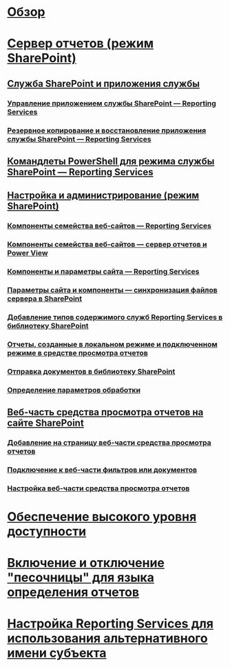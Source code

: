 # [Обзор](reporting-services-report-server.md)  
# [Сервер отчетов (режим SharePoint)](reporting-services-report-server-sharepoint-mode.md)  
## [Служба SharePoint и приложения службы](reporting-services-sharepoint-service-and-service-applications.md)  
### [Управление приложением службы SharePoint — Reporting Services](manage-a-reporting-services-sharepoint-service-application.md)  
### [Резервное копирование и восстановление приложения службы SharePoint — Reporting Services](backup-and-restore-reporting-services-sharepoint-service-applications.md)  
## [Командлеты PowerShell для режима службы SharePoint — Reporting Services](powershell-cmdlets-for-reporting-services-sharepoint-mode.md)  
## [Настройка и администрирование (режим SharePoint)](configuration-and-administration-of-a-report-server.md)  
### [Компоненты семейства веб-сайтов — Reporting Services](site-collection-features-reporting-services.md)  
### [Компоненты семейства веб-сайтов — сервер отчетов и Power View](site-collection-features-report-server-and-power-view.md)  
### [Компоненты и параметры сайта — Reporting Services](site-settings-and-features-reporting-services.md)  
### [Параметры сайта и компоненты — синхронизация файлов сервера в SharePoint](activate-the-report-server-file-sync-feature-in-sharepoint-ca.md)  
### [Добавление типов содержимого служб Reporting Services в библиотеку SharePoint](add-reporting-services-content-types-to-a-sharepoint-library.md)  
### [Отчеты, созданные в локальном режиме и подключенном режиме в средстве просмотра отчетов](local-mode-vs-connected-mode-reports-in-the-report-viewer.md)  
### [Отправка документов в библиотеку SharePoint](upload-documents-to-a-sharepoint-library-reporting-services-in-sharepoint-mode.md)  
### [Определение параметров обработки](set-processing-options-reporting-services-in-sharepoint-integrated-mode.md)  
## [Веб-часть средства просмотра отчетов на сайте SharePoint](report-viewer-web-part-on-a-sharepoint-site.md)  
### [Добавление на страницу веб-части средства просмотра отчетов](add-the-report-viewer-web-part-to-a-web-page.md)  
### [Подключение к веб-части фильтров или документов](connect-filter-or-documents-web-part-sharepoint-integrated-mode.md)  
### [Настройка веб-части средства просмотра отчетов](customize-the-report-viewer-web-part.md)  
# [Обеспечение высокого уровня доступности](high-availability-reporting-services.md)  
# [Включение и отключение "песочницы" для языка определения отчетов](enable-and-disable-rdl-sandboxing.md)  
# [Настройка Reporting Services для использования альтернативного имени субъекта](configure-reporting-services-to-use-a-subject-alternative-name.md)  
